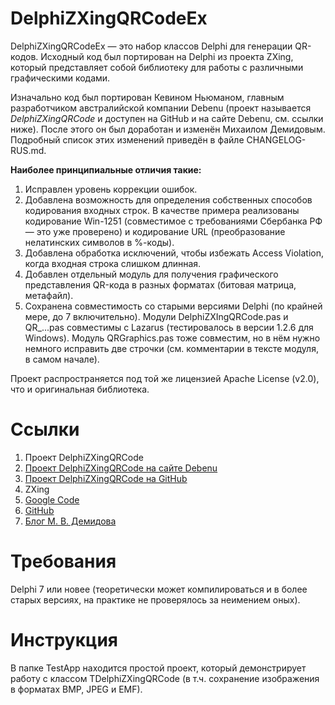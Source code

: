 DelphiZXingQRCodeEx
===================

DelphiZXingQRCodeEx — это набор классов Delphi для генерации QR-кодов. Исходный код был портирован на Delphi
из проекта ZXing, который представляет собой библиотеку для работы с различными графическими кодами.

Изначально код был портирован Кевином Ньюманом, главным разработчиком австралийской компании Debenu (проект называется
*DelphiZXingQRCode* и доступен на GitHub и на сайте Debenu, см. ссылки ниже). После этого он был доработан и изменён
Михаилом Демидовым. Подробный список этих изменений приведён в файле CHANGELOG-RUS.md.

**Наиболее принципиальные отличия такие:**

1. Исправлен уровень коррекции ошибок.
2. Добавлена возможность для определения собственных способов кодирования входных строк. В качестве примера реализованы
кодирование Win-1251 (совместимое с требованиями Сбербанка РФ — это уже проверено) и кодирование URL (преобразование
нелатинских символов в %-коды).
3. Добавлена обработка исключений, чтобы избежать Access Violation, когда входная строка слишком длинная.
4. Добавлен отдельный модуль для получения графического представления QR-кода в разных форматах (битовая матрица,
метафайл).
5. Сохранена совместимость со старыми версиями Delphi (по крайней мере, до 7 включительно). Модули DelphiZXIngQRCode.pas
и QR_...pas совместимы с Lazarus (тестировалось в версии 1.2.6 для Windows). Модуль QRGraphics.pas тоже совместим,
но в нём нужно немного исправить две строчки (см. комментарии в тексте модуля, в самом начале).

Проект распространяется под той же лицензией Apache License (v2.0), что и оригинальная библиотека.

# Ссылки #

1. Проект DelphiZXingQRCode
  1. [Проект DelphiZXingQRCode на сайте Debenu](http://www.debenu.com/open-source/delphizxingqrcode-open-source-delphi-qr-code-generator/)
  2. [Проект DelphiZXingQRCode на GitHub](https://github.com/debenu/DelphiZXingQRCode/)
2. ZXing
  1. [Google Code](https://code.google.com/p/zxing/)
  2. [GitHub](https://github.com/zxing/zxing)
3. [Блог М. В. Демидова](http://mik-demidov.blogspot.ru)

# Требования #

Delphi 7 или новее (теоретически может компилироваться и в более старых версиях, на практике не проверялось
за неимением оных).

# Инструкция #

В папке TestApp находится простой проект, который демонстрирует работу с классом TDelphiZXingQRCode (в т.ч. сохранение
изображения в форматах BMP, JPEG и EMF).